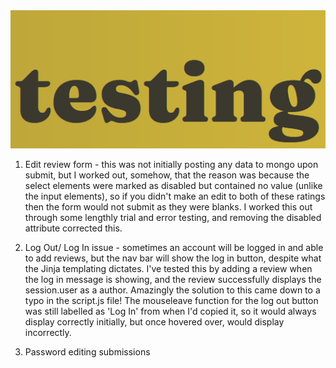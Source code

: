 <img src="static/images/testing.PNG">

1. Edit review form - this was not initially posting any data to mongo upon submit, but I worked out, somehow, that the reason 
was because the select elements were marked as disabled but contained no value (unlike the input elements), so if you didn't 
make an edit to both of these ratings then the form would not submit as they were blanks. I worked this out through some lengthly 
trial and error testing, and removing the disabled attribute corrected this.

2. Log Out/ Log In issue - sometimes an account will be logged in and able to add reviews, but the nav bar will show the log in
button, despite what the Jinja templating dictates. I've tested this by adding a review when the log in message is showing, and 
the review successfully displays the session.user as a author. Amazingly the solution to this came down to a typo in the script.js 
file! The mouseleave function for the log out button was still labelled as 'Log In' from when I'd copied it, so it would always
display correctly initially, but once hovered over, would display incorrectly.

3. Password editing submissions